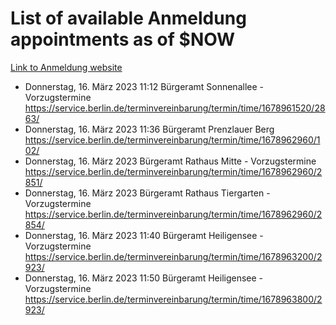 # List of available Anmeldung appointments as of $NOW
[Link to Anmeldung website](https://service.berlin.de/terminvereinbarung/termin/tag.php?termin=1&anliegen[]=120686&dienstleisterlist=122210,122217,327316,122219,327312,122227,327314,122231,327346,122243,327348,122254,122252,329742,122260,329745,122262,329748,122271,327278,122273,327274,122277,327276,330436,122280,327294,122282,327290,122284,327292,122291,327270,122285,327266,122286,327264,122296,327268,150230,329760,122297,327286,122294,327284,122312,329763,122314,329775,122304,327330,122311,327334,122309,327332,317869,122281,327352,122279,329772,122283,122276,327324,122274,327326,122267,329766,122246,327318,122251,327320,122257,327322,122208,327298,122226,327300&herkunft=http%3A%2F%2Fservice.berlin.de%2Fdienstleistung%2F120686%2F)
- Donnerstag, 16. März 2023 11:12 Bürgeramt Sonnenallee - Vorzugstermine https://service.berlin.de/terminvereinbarung/termin/time/1678961520/2863/
- Donnerstag, 16. März 2023 11:36 Bürgeramt Prenzlauer Berg https://service.berlin.de/terminvereinbarung/termin/time/1678962960/102/
- Donnerstag, 16. März 2023  Bürgeramt Rathaus Mitte - Vorzugstermine https://service.berlin.de/terminvereinbarung/termin/time/1678962960/2851/
- Donnerstag, 16. März 2023  Bürgeramt Rathaus Tiergarten - Vorzugstermine https://service.berlin.de/terminvereinbarung/termin/time/1678962960/2854/
- Donnerstag, 16. März 2023 11:40 Bürgeramt Heiligensee - Vorzugstermine https://service.berlin.de/terminvereinbarung/termin/time/1678963200/2923/
- Donnerstag, 16. März 2023 11:50 Bürgeramt Heiligensee - Vorzugstermine https://service.berlin.de/terminvereinbarung/termin/time/1678963800/2923/
